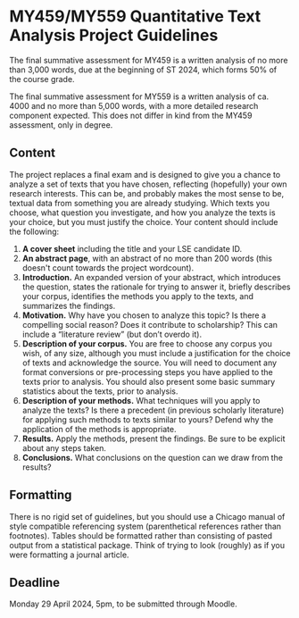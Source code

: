 # MY459/MY559 Quantitative Text Analysis Project Guidelines

The final summative assessment for MY459 is a written analysis of no more than 3,000 words, due at the beginning of ST 2024, which forms 50% of the course grade.

The final summative assessment for MY559 is a written analysis of ca. 4000 and no more than 5,000 words, with a more detailed research component expected. This does not differ in kind from the MY459 assessment, only in degree.

## Content
The project replaces a final exam and is designed to give you a chance to analyze a set of texts that you have chosen, reflecting (hopefully) your own research interests. This can be, and probably makes the most sense to be, textual data from something you are already studying. Which texts you choose, what question you investigate, and how you analyze the texts is your choice, but you must justify the choice.
Your content should include the following:

1. **A cover sheet** including the title and your LSE candidate ID.
2. **An abstract page**, with an abstract of no more than 200 words (this doesn't count towards the project wordcount).
3. **Introduction.** An expanded version of your abstract, which introduces the question, states the rationale for trying to answer it, briefly describes your corpus, identifies the methods you apply to the texts, and summarizes the findings.
4. **Motivation.** Why have you chosen to analyze this topic? Is there a compelling social reason? Does it contribute to scholarship? This can include a “literature review” (but don’t overdo it).
5. **Description of your corpus.** You are free to choose any corpus you wish, of any size, although you must include a justification for the choice of texts and acknowledge the source. You will need to document any format conversions or pre-processing steps you have applied to the texts prior to analysis. You should also present some basic summary statistics about the texts, prior to analysis.
6. **Description of your methods.** What techniques will you apply to analyze the texts? Is there a precedent (in previous scholarly literature) for applying such methods to texts similar to yours? Defend why the application of the methods is appropriate.
7. **Results.** Apply the methods, present the findings. Be sure to be explicit about any steps taken.
8. **Conclusions.** What conclusions on the question can we draw from the results?

## Formatting

There is no rigid set of guidelines, but you should use a Chicago manual of style compatible referencing system (parenthetical references rather than footnotes). Tables should be formatted rather than consisting of pasted output from a statistical package. Think of trying to look (roughly) as if you were formatting a journal article.

## Deadline

Monday 29 April 2024, 5pm, to be submitted through Moodle.
